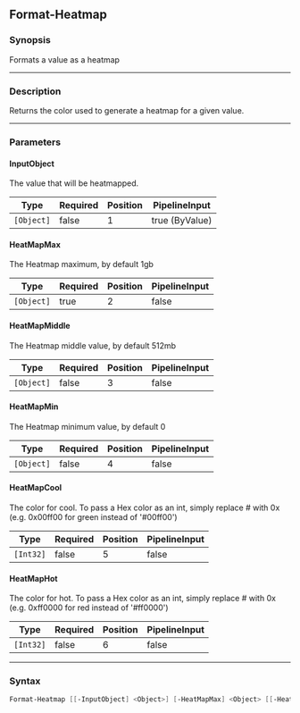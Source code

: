 Format-Heatmap
--------------




### Synopsis
Formats a value as a heatmap



---


### Description

Returns the color used to generate a heatmap for a given value.



---


### Parameters
#### **InputObject**

The value that will be heatmapped.






|Type      |Required|Position|PipelineInput |
|----------|--------|--------|--------------|
|`[Object]`|false   |1       |true (ByValue)|



#### **HeatMapMax**

The Heatmap maximum, by default 1gb






|Type      |Required|Position|PipelineInput|
|----------|--------|--------|-------------|
|`[Object]`|true    |2       |false        |



#### **HeatMapMiddle**

The Heatmap middle value, by default 512mb






|Type      |Required|Position|PipelineInput|
|----------|--------|--------|-------------|
|`[Object]`|false   |3       |false        |



#### **HeatMapMin**

The Heatmap minimum value, by default 0






|Type      |Required|Position|PipelineInput|
|----------|--------|--------|-------------|
|`[Object]`|false   |4       |false        |



#### **HeatMapCool**

The color for cool.
To pass a Hex color as an int, simply replace # with 0x
(e.g. 0x00ff00 for green instead of '#00ff00')






|Type     |Required|Position|PipelineInput|
|---------|--------|--------|-------------|
|`[Int32]`|false   |5       |false        |



#### **HeatMapHot**

The color for hot.
To pass a Hex color as an int, simply replace # with 0x
(e.g. 0xff0000 for red instead of '#ff0000')






|Type     |Required|Position|PipelineInput|
|---------|--------|--------|-------------|
|`[Int32]`|false   |6       |false        |





---


### Syntax
```PowerShell
Format-Heatmap [[-InputObject] <Object>] [-HeatMapMax] <Object> [[-HeatMapMiddle] <Object>] [[-HeatMapMin] <Object>] [[-HeatMapCool] <Int32>] [[-HeatMapHot] <Int32>] [<CommonParameters>]
```
